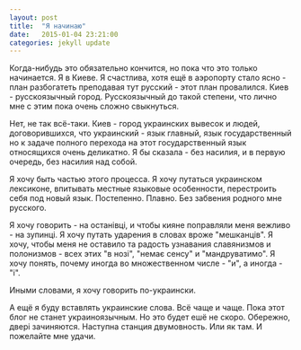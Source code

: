 ```yaml
---
layout: post
title:  "Я начинаю"
date:   2015-01-04 23:21:00
categories: jekyll update
---
```


Когда-нибудь это обязательно кончится, но пока что это только начинается.
Я в Киеве. Я счастлива, хотя ещё в аэропорту стало ясно - план разбогатеть
преподавая тут русский - этот план провалился. Киев - русскоязычный город.
Русскоязычный до такой степени, что лично мне с этим пока очень сложно свыкнуться.

Нет, не так всё-таки. Киев - город украинских вывесок и людей, договорившихся,
что украинский - язык главный, язык государственный но к задаче полного перехода на этот государственный
язык относящихся очень деликатно. Я бы сказала - без насилия, и в первую очередь, без насилия над собой.

Я хочу быть частью этого процесса. Я хочу путаться украинском лексиконе,
впитывать местные языковые особенности, перестроить себя под новый язык.
Постепенно. Плавно. Без забвения родного мне русского.

Я хочу говорить - на останiвцi, и чтобы кияне поправляли меня вежливо - на зупинцi.
Я хочу путать ударения в словах вроже "мешканцiв". Я хочу, чтобы меня
не оставило та радость узнавания славянизмов и полонизмов - всех этих "в нозi",
"немає сенсу" и "мандруватимо". Я хочу понять, почему иногда во множественном
числе - "и", а иногда - "i".

Иными словами, я хочу говорить по-украински.


А ещё я буду вставлять украинские слова. Всё чаще и чаще.
Пока этот блог не станет украиноязычным. Но это будет ешё не скоро.
Обережно, дверi зачиняются. Наступна станция двумовность. Или як там. 
И пожелайте мне удачи. 
